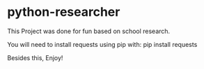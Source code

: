 # python-researcher

This Project was done for fun based on school research.

You will need to install requests using pip with: pip install requests

Besides this, Enjoy!

